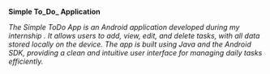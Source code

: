 **Simple To_Do_ Application**

*The Simple ToDo App is an Android application developed during my internship .*
*It allows users to add, view, edit, and delete tasks, with all data stored locally on the device.* 
*The app is built using Java and the Android SDK, providing a clean and intuitive user interface for managing daily tasks efficiently.*
